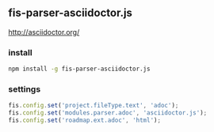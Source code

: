 ## fis-parser-asciidoctor.js

http://asciidoctor.org/

### install

```bash
npm install -g fis-parser-asciidoctor.js
```


### settings

```javascript
fis.config.set('project.fileType.text', 'adoc');
fis.config.set('modules.parser.adoc', 'asciidoctor.js');
fis.config.set('roadmap.ext.adoc', 'html');
```